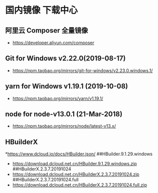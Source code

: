 # 国内镜像 下载中心

## 阿里云 Composer 全量镜像
* <https://developer.aliyun.com/composer>

## Git for Windows v2.22.0(2019-08-17)
* <https://npm.taobao.org/mirrors/git-for-windows/v2.23.0.windows.1/>

## yarn for Windows v1.19.1 (2019-10-08)
* <https://npm.taobao.org/mirrors/yarn/v1.19.1/>

## node for node-v13.0.1 (21-Mar-2018)
* <https://npm.taobao.org/mirrors/node/latest-v13.x/>

## HBuilderX
*<https://www.dcloud.io/docs/HBuilder.json/>
##HBuilder.9.1.29.windows
* <https://download.dcloud.net.cn/HBuilder.9.1.29.windows.zip>
##HBuilderX.2.3.7.20191024
* <https://download.dcloud.net.cn/HBuilderX.2.3.7.20191024.zip>
##HBuilderX.2.3.7.20191024.full
* <https://download.dcloud.net.cn/HBuilderX.2.3.7.20191024.full.zip>





